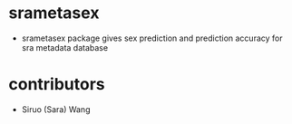 # srametasex
* srametasex package gives sex prediction and prediction accuracy for sra metadata database

# contributors
* Siruo (Sara) Wang
